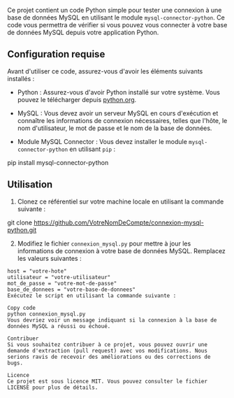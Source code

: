 Ce projet contient un code Python simple pour tester une connexion à une base de données MySQL en utilisant le module `mysql-connector-python`. Ce code vous permettra de vérifier si vous pouvez vous connecter à votre base de données MySQL depuis votre application Python.

## Configuration requise

Avant d'utiliser ce code, assurez-vous d'avoir les éléments suivants installés :

- Python : Assurez-vous d'avoir Python installé sur votre système. Vous pouvez le télécharger depuis [python.org](https://www.python.org/downloads/).

- MySQL : Vous devez avoir un serveur MySQL en cours d'exécution et connaître les informations de connexion nécessaires, telles que l'hôte, le nom d'utilisateur, le mot de passe et le nom de la base de données.

- Module MySQL Connector : Vous devez installer le module `mysql-connector-python` en utilisant `pip` :

pip install mysql-connector-python

## Utilisation

1. Clonez ce référentiel sur votre machine locale en utilisant la commande suivante :

git clone https://github.com/VotreNomDeCompte/connexion-mysql-python.git

2. Modifiez le fichier `connexion_mysql.py` pour mettre à jour les informations de connexion à votre base de données MySQL. Remplacez les valeurs suivantes :

```
host = "votre-hote"
utilisateur = "votre-utilisateur"
mot_de_passe = "votre-mot-de-passe"
base_de_donnees = "votre-base-de-donnees"
Exécutez le script en utilisant la commande suivante :

Copy code
python connexion_mysql.py
Vous devriez voir un message indiquant si la connexion à la base de données MySQL a réussi ou échoué.

Contribuer
Si vous souhaitez contribuer à ce projet, vous pouvez ouvrir une demande d'extraction (pull request) avec vos modifications. Nous serions ravis de recevoir des améliorations ou des corrections de bugs.

Licence
Ce projet est sous licence MIT. Vous pouvez consulter le fichier LICENSE pour plus de détails.

